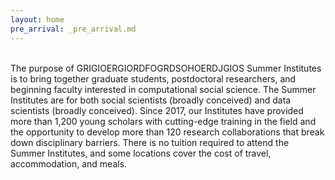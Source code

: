 ```yaml
---
layout: home
pre_arrival: _pre_arrival.md
---
```


<br>
The purpose of GRIGIOERGIORDFOGRDSOHOERDJGIOS Summer Institutes is to bring together graduate students, postdoctoral researchers, and beginning faculty interested in computational social science. The Summer Institutes are for both social scientists (broadly conceived) and data scientists (broadly conceived). Since 2017, our Institutes have provided more than 1,200 young scholars with cutting-edge training in the field and the opportunity to develop more than 120 research collaborations that break down disciplinary barriers. There is no tuition required to attend the Summer Institutes, and some locations cover the cost of travel, accommodation, and meals.

<!-- <a href="apply" class="link-dark-bg">Application Materials</a> are due Tuesday, February 25, 2020. -->

